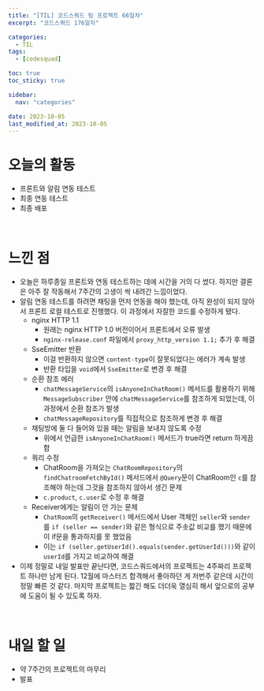 ```yaml
---
title: "[TIL] 코드스쿼드 팀 프로젝트 66일차"
excerpt: "코드스쿼드 176일차"

categories:
  - TIL
tags:
  - [codesquad]

toc: true
toc_sticky: true

sidebar:
  nav: "categories"

date: 2023-10-05
last_modified_at: 2023-10-05
---
```


# 오늘의 활동

- 프론트와 알림 연동 테스트
- 최종 연동 테스트
- 최종 배포

<br>

# 느낀 점

- 오늘은 하루종일 프론트와 연동 테스트하는 데에 시간을 거의 다 썼다. 하지만 결론은 아주 잘 작동해서 7주간의 고생이 싹 내려간 느낌이었다.
- 알림 연동 테스트를 하려면 채팅을 먼저 연동을 해야 했는데, 아직 완성이 되지 않아서 프론트 로컬 테스트로 진행했다. 이 과정에서 자잘한 코드를 수정하게 됐다.
    - nginx HTTP 1.1
        - 원래는 nginx HTTP 1.0 버전이어서 프론트에서 오류 발생
        - `nginx-release.conf` 파일에서 `proxy_http_version 1.1;` 추가 후 해결
    - SseEmitter 반환
        - 이걸 반환하지 않으면 `content-type`이 잘못되었다는 에러가 계속 발생
        - 반환 타입을 `void`에서 `SseEmitter`로 변경 후 해결
    - 순환 참조 에러
        - `chatMessageService`의 `isAnyoneInChatRoom()` 메서드를 활용하기 위해 `MessageSubscriber` 안에 `chatMessageService`를 참조하게 되었는데, 이 과정에서 순환 참조가 발생
        - `chatMessageRepository`를 직접적으로 참조하게 변경 후 해결
    - 채팅방에 둘 다 들어와 있을 때는 알림을 보내지 않도록 수정
        - 위에서 언급한 `isAnyoneInChatRoom()` 메서드가 true라면 return 하게끔 함
    - 쿼리 수정
        - ChatRoom을 가져오는 `ChatRoomRepository`의 `findChatroomFetchById()` 메서드에서 `@Query`문이 ChatRoom인 `c`를 참조해야 하는데 그것을 참조하지 않아서 생긴 문제
        - `c.product`, `c.user`로 수정 후 해결
    - Receiver에게는 알림이 안 가는 문제
        - `ChatRoom`의 `getReceiver()` 메서드에서 User 객체인 `seller`와 `sender`를 `if (seller == sender)`와 같은 형식으로 주솟값 비교를 했기 때문에 이 if문을 통과하지를 못 했었음
        - 이는 `if (seller.getUserId().equals(sender.getUserId()))`와 같이 `userId`를 가지고 비교하여 해결
- 이제 정말로 내일 발표만 끝난다면, 코드스쿼드에서의 프로젝트는 4주짜리 프로젝트 하나만 남게 된다. 12월에 마스터즈 합격해서 좋아하던 게 저번주 같은데 시간이 정말 빠른 것 같다. 마지막 프로젝트는 짧긴 해도 더더욱 열심히 해서 앞으로의 공부에 도움이 될 수 있도록 하자.

<br>

# 내일 할 일

- 약 7주간의 프로젝트의 마무리
- 발표
